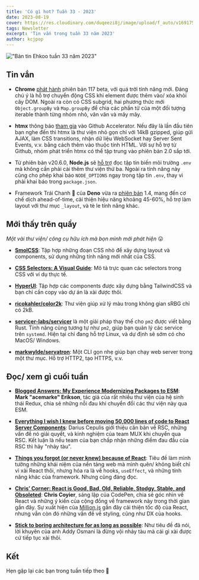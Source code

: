 ```yaml
---
title: 'Có gì hot? Tuần 33 - 2023'
date: 2023-08-19
cover: https://res.cloudinary.com/duqeezi8j/image/upload/f_auto/v1691754933/ehkoo/newsletters/w33-2023.png
tags: Newsletter
excerpt: 'Tin vắn trong tuần 33 năm 2023'
author: kcjpop
---
```


!["Bản tin Ehkoo tuần 33 năm 2023"](https://res.cloudinary.com/duqeezi8j/image/upload/f_auto/v1691754933/ehkoo/newsletters/w33-2023.png)

## Tin vắn

- **Chrome** [phát hành](https://developer.chrome.com/blog/chrome-117-beta/) phiên bản 117 beta, với quá trời tính năng mới. Đáng chú ý là hỗ trợ chuyển động CSS khi element được thêm vào/ xóa khỏi cây DOM. Ngoài ra còn có CSS subgrid, hai phương thức mới `Object.groupBy` và `Map.groupBy` để chia các phần tử của một đối tượng iterable thành từng nhóm nhỏ, vân vân và mây mây.

- **htmx** thông báo [tham gia](https://htmx.org/posts/2023-06-06-htmx-github-accelerator/) vào Github Accelerator. Nếu đây là lần đầu tiên bạn nghe đến thì htmx là thư viện nhỏ gọn chỉ với 14kB gzipped, giúp gửi AJAX, làm CSS transitions, nhận dữ liệu WebSocket hay Server Sent Events, v.v. bằng cách thêm vào thuộc tính HTML. Với sự hỗ trợ từ Github, nhóm phát triển htmx có thể tập trung vào phiên bản 2.0 sắp tới.

- Từ phiên bản v20.6.0, **Node.js** sẽ [hỗ trợ](https://github.com/nodejs/node/pull/49185) đọc tập tin biến môi trường `.env` mà không cần phải cài thêm thư viện thứ ba. Ngoài ra tính năng này cũng cho phép khai báo `NODE_OPTIONS` ngay trong tập tin `.env`, thay vì phải khai báo trong `package.json`.

- Framework Trái Chanh 🍋 của **Deno** vừa ra [phiên bản](https://deno.com/blog/fresh-1.4) 1.4, mang đến cơ chế dịch ahead-of-time, cải thiện hiệu năng khoảng 45-60%, hỗ trợ làm layout với thư mục `_layout`, và tè le tính năng khác.

## Mới thấy trên quầy

_Một vài thư viện/ công cụ hữu ích mà bọn mình mới phát hiện_ 😛

- [**SmolCSS**](https://smolcss.dev/): Tập hợp những đoạn CSS nhỏ để xây dựng layout và components, sử dụng những tính năng mới nhất của CSS.

- [**CSS Selectors: A Visual Guide**](https://fffuel.co/css-selectors/): Mô tả trực quan các selectors trong CSS với ví dụ thực tế.

- [**HyperUI**](https://www.hyperui.dev/): Tập hợp các components được xây dựng bằng TailwindCSS và bạn chỉ cần copy vào dự án là xài được thôi.

- [**ricokahler/color2k**](https://github.com/ricokahler/color2k): Thư viện giúp xử lý màu trong không gian sRBG chỉ có 2kB.

- [**servicer-labs/servicer**](https://github.com/servicer-labs/servicer) là một giải pháp thay thế cho `pm2` được viết bằng Rust. Tính năng cũng tương tự như `pm2`, giúp bạn quản lý các service trên `systemd`. Hiện tại chỉ đang hỗ trợ Linux, và dự định sẽ sớm có cho MacOS/ Windows.

- [**markwylde/servatron**](https://github.com/markwylde/servatron): Một CLI gọn nhẹ giúp bạn chạy web server trong một thư mục. Hỗ trợ HTTP2, tạo HTTPS, v.v.

## Đọc/ xem gì cuối tuần

- [**Blogged Answers: My Experience Modernizing Packages to ESM**](https://blog.isquaredsoftware.com/2023/08/esm-modernization-lessons/): **Mark "acemarke" Erikson**, tác giả của rất nhiều thư viện của hệ sinh thái Redux, chia sẻ những nỗi đau khi chuyển đổi các thư viện này qua ESM.

- [**Everything I wish I knew before moving 50,000 lines of code to React Server Components**](https://www.mux.com/blog/what-are-react-server-components): Darius Cepulis giới thiệu căn bản về RSC, những vấn đề nó giải quyết, và kinh nghiệm của team MUX khi chuyển qua RSC. Kết luận là nếu team của bạn chấp nhận những điểm đau đầu của RSC thì hãy "nhảy tàu".

- [**Things you forgot (or never knew) because of React**](https://joshcollinsworth.com/blog/antiquated-react): Tiêu đề làm mình tưởng những khái niệm của nền tảng web mà mình quên/ không biết chỉ vì xài React thôi, nhưng hóa ra là về hooks, `useEffect`, và những tính năng khác của framework. Nhưng cũng đáng đọc.

- [**Chris’ Corner: React is Good, Bad, Old, Reliable, Stodgy, Stable, and Obsoleted**](https://blog.codepen.io/2023/08/14/chris-corner-react-is-good-bad-old-reliable-stodgy-stable-and-obsoleted/): **Chris Coyier**, sáng lập của CodePen, chia sẻ góc nhìn về React và những ý kiến của cộng đồng về framework này trong thời gian gần đây. Sự xuất hiện của [Million.js](https://million.dev/) gần đây cải thiện tốc độ của React, nhưng vẫn còn đó những vấn đề về styling, cũng như DX của hooks.

- [**Stick to boring architecture for as long as possible**](https://addyosmani.com/blog/boring-architecture/): Như tiêu đề đã nói, lời khuyên của anh Addy Osmani là đừng vội nhảy tàu mà cái gì xài được cứ tiếp tục xài thôi.

## Kết

Hẹn gặp lại các bạn trong tuần tiếp theo 👋
